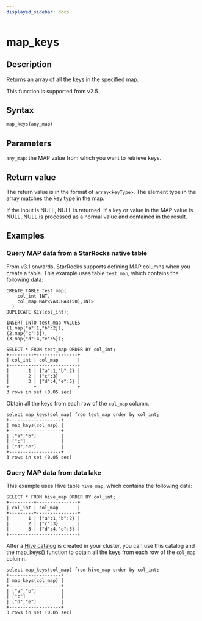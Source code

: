 ```yaml
---
displayed_sidebar: docs
---
```


# map_keys

## Description

Returns an array of all the keys in the specified map.

This function is supported from v2.5.

## Syntax

```Haskell
map_keys(any_map)
```

## Parameters

`any_map`: the MAP value from which you want to retrieve keys.

## Return value

The return value is in the format of `array<keyType>`. The element type in the array matches the key type in the map.

If the input is NULL, NULL is returned. If a key or value in the MAP value is NULL, NULL is processed as a normal value and contained in the result.

## Examples

### Query MAP data from a StarRocks native table

From v3.1 onwards, StarRocks supports defining MAP columns when you create a table. This example uses table `test_map`, which contains the following data:

```Plain
CREATE TABLE test_map(
    col_int INT,
    col_map MAP<VARCHAR(50),INT>
  )
DUPLICATE KEY(col_int);

INSERT INTO test_map VALUES
(1,map{"a":1,"b":2}),
(2,map{"c":3}),
(3,map{"d":4,"e":5});

SELECT * FROM test_map ORDER BY col_int;
+---------+---------------+
| col_int | col_map       |
+---------+---------------+
|       1 | {"a":1,"b":2} |
|       2 | {"c":3}       |
|       3 | {"d":4,"e":5} |
+---------+---------------+
3 rows in set (0.05 sec)
```

Obtain all the keys from each row of the `col_map` column.

```Plaintext
select map_keys(col_map) from test_map order by col_int;
+-------------------+
| map_keys(col_map) |
+-------------------+
| ["a","b"]         |
| ["c"]             |
| ["d","e"]         |
+-------------------+
3 rows in set (0.05 sec)
```

### Query MAP data from data lake

This example uses Hive table `hive_map`, which contains the following data:

```Plaintext
SELECT * FROM hive_map ORDER BY col_int;
+---------+---------------+
| col_int | col_map       |
+---------+---------------+
|       1 | {"a":1,"b":2} |
|       2 | {"c":3}       |
|       3 | {"d":4,"e":5} |
+---------+---------------+
```

After a [Hive catalog](../../../data_source/catalog/hive_catalog.md#create-a-hive-catalog) is created in your cluster, you can use this catalog and the map_keys() function to obtain all the keys from each row of the `col_map` column.

```Plaintext
select map_keys(col_map) from hive_map order by col_int;
+-------------------+
| map_keys(col_map) |
+-------------------+
| ["a","b"]         |
| ["c"]             |
| ["d","e"]         |
+-------------------+
3 rows in set (0.05 sec)
```
